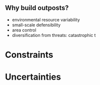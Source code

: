 ## Why build outposts?

- environmental resource variability
- small-scale defensibility
- area control
- diversification from threats: catastrophic t

# Constraints

# Uncertainties
